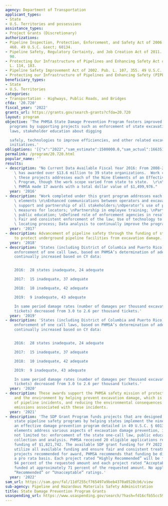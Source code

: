 ```yaml
---
agency: Department of Transportation
applicant_types:
- State
- U.S. Territories and possessions
assistance_types:
- Project Grants (Discretionary)
authorizations:
- Pipeline Inspection, Protection, Enforcement, and Safety Act of 2006. Pub. L. 109,
  468. 49 U.S.C. &sect; 60134.
- Pipeline Safety, Regulatory Certainty, and Job Creation Act of 2011. Pub. L. 112,
  90.
- Protecting Our Infrastructure of Pipelines and Enhancing Safety Act of 2016. Pub.
  L. 114, 183.
- Pipeline Safety Improvement Act of 2002. Pub. L. 107, 355. 49 U.S.C. &sect; 60130.
- Protecting our Infrastructure of Pipelines and Enhancing Safety (PIPES) Act of 2020.
beneficiary_types:
- State
- U.S. Territories
categories:
- Transportation - Highways, Public Roads, and Bridges
cfda: '20.720'
fiscal_year: '2022'
grants_url: https://grants.gov/search-grants?cfda=20.720
layout: program
objective: 'The PHMSA State Damage Prevention Program fosters improved damage prevention
  programs by supporting projects such as enforcement of state excavation damage prevention
  laws, stakeholder education about digging

  safely, technologies to improve efficiencies, and other related excavation safety
  initiatives.'
obligations: '[{"x":"2022","sam_estimate":1500000.0,"sam_actual":1663516.0,"usa_spending_actual":70387.47},{"x":"2023","sam_estimate":1550000.0,"sam_actual":0.0,"usa_spending_actual":97001.0},{"x":"2024","sam_estimate":1500000.0,"sam_actual":0.0,"usa_spending_actual":1415754.0}]'
permalink: /program/20.720.html
popular_name: ''
results:
- description: "No Current Data Available Fiscal Year 2016: From 2008-2016, PHMSA\
    \ has awarded over $13.6 million to 39 state organizations.  Work completed under\
    \ these projects addresses each of the Nine Elements of an Effective Damage Prevention\
    \ Program, though the work scope varied from state to state.  \r\n\r\nIn 2016,\
    \ PHMSA made 17 awards with a total dollar value of $1,499,976."
  year: '2016'
- description: "Work completed under this grant program addresses each of the nine\
    \ elements \n\nEnhanced communications between operators and excavators;\nFostering\
    \ support and partnership of all stakeholders;\nOperator’s use of performance\
    \ measures for locators; \nPartnership in employee training; \nPartnership in\
    \ public education; \nDefined role of enforcement agencies in resolving issues;\
    \ Fair and consistent enforcement of the law; Use of technology to improve the\
    \ locating process; Data analysis to continually improve the program"
  year: '2017'
- description: Advancement of pipeline safety through the funding of state programs
    to protect underground pipeline facilities from excavation damage.
  year: '2018'
- description: 'States (including District of Columbia and Puerto Rico) with adequate
    enforcement of one call laws, based on PHMSA’s determination of adequacy, has
    continually increased based on CY data:


    2016:  28 states inadequate, 24 adequate

    2017:  15 inadequate, 37 adequate

    2018:  10 inadequate, 42 adequate

    2019:  9 inadequate, 43 adequate

    In same period damage rates (number of damages per thousand excavation request
    tickets) decreased from 3.0 to 2.6 per thousand tickets.'
  year: '2019'
- description: 'States (including District of Columbia and Puerto Rico) with adequate
    enforcement of one call laws, based on PHMSA’s determination of adequacy, has
    continually increased based on CY data:


    2016:  28 states inadequate, 24 adequate

    2017:  15 inadequate, 37 adequate

    2018:  10 inadequate, 42 adequate

    2019:  9 inadequate, 43 adequate

    In same period damage rates (number of damages per thousand excavation request
    tickets) decreased from 3.0 to 2.6 per thousand tickets.'
  year: '2020'
- description: These awards support the PHMSA safety mission of protecting people
    and the environment by helping prevent excavation damage, which is a leading cause
    of pipeline incidents, and reducing the environmental consequences of methane
    emissions associated with these incidents.
  year: '2021'
- description: 'The SDP Grant Program funds projects that are designed to improve
    state pipeline safety programs by helping states implement the nine elements of
    an effective damage prevention program detailed in 49 U.S.C. § 60134(b). The nine
    elements address various aspects of excavation damage prevention, including, but
    not limited to: enforcement of the state one-call law, public education, and data
    collection and analysis. PHMSA received 20 eligible applications requesting total
    funding of $1,821,742. The available SDP grant funding for FY 2022 is $1,663,516.  To
    utilize all available funding and ensure fair and consistent treatment of all
    projects recommended for award, PHMSA recommends that funding be distributed on
    a pro rata basis. Each project rated “Highly Recommended” will be funded at approximately
    94 percent of the requested amount and each project rated “Acceptable” will be
    funded at approximately 71 percent of the requested amount. No applications received
    “Recommended” or “Unacceptable” ratings.'
  year: '2022'
sam_url: https://sam.gov/fal/11df255cf765497a9beb4370a0528cb6/view
sub-agency: Pipeline and Hazardous Materials Safety Administration
title: State Damage Prevention Program Grants
usaspending_url: https://www.usaspending.gov/search/?hash=fd16cfb55cc598163672b0261bbc081f
---
```

